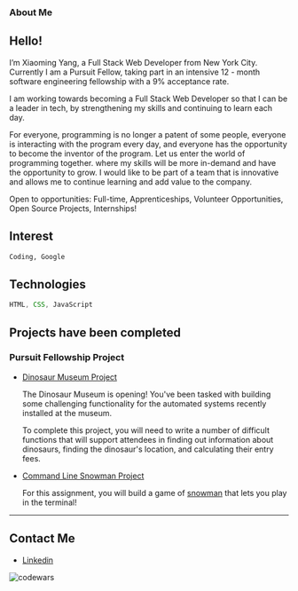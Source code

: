 ### About Me
## Hello!


I’m Xiaoming Yang, a Full Stack Web Developer from New York City. Currently I am a Pursuit Fellow, taking part in an intensive 12 - month software engineering fellowship with a 9% acceptance rate.


I am working towards becoming a Full Stack Web Developer so that I can be a leader in tech, by strengthening my skills and continuing to learn each day.

For everyone, programming is no longer a patent of some people, everyone is interacting with the program every day, and everyone has the opportunity to become the inventor of the program. Let us enter the world of programming together. where my skills will be more in-demand and have the opportunity to grow. I would like to be part of a team that is innovative and allows me to continue learning and add value to the company.

Open to opportunities: Full-time, Apprenticeships, Volunteer Opportunities, Open Source Projects, Internships!

## Interest
```html
Coding, Google
```
## Technologies 
```js
HTML, CSS, JavaScript
```
## Projects have been completed
### Pursuit Fellowship Project

- [Dinosaur Museum Project](https://github.com/xiaomingyang-git2021/8-0-dinosaur-museum-project)

  The Dinosaur Museum is opening! You've been tasked with building some challenging functionality for the automated systems recently    installed at the museum.

  To complete this project, you will need to write a number of difficult functions that will support attendees in finding out information about dinosaurs, finding the dinosaur's location, and calculating their entry fees.
- [Command Line Snowman Project](https://github.com/xiaomingyang-git2021/8-0-command-line-snowman)

  For this assignment, you will build a game of [snowman](https://benstone1.github.io/Snowman-App/) that lets you play in the terminal!

<hr />

## Contact Me

- [Linkedin](https://www.linkedin.com/in/xiaoming-yang/)


 ![codewars](https://www.codewars.com/users/xiaomingyang-git2021/badges/small)
